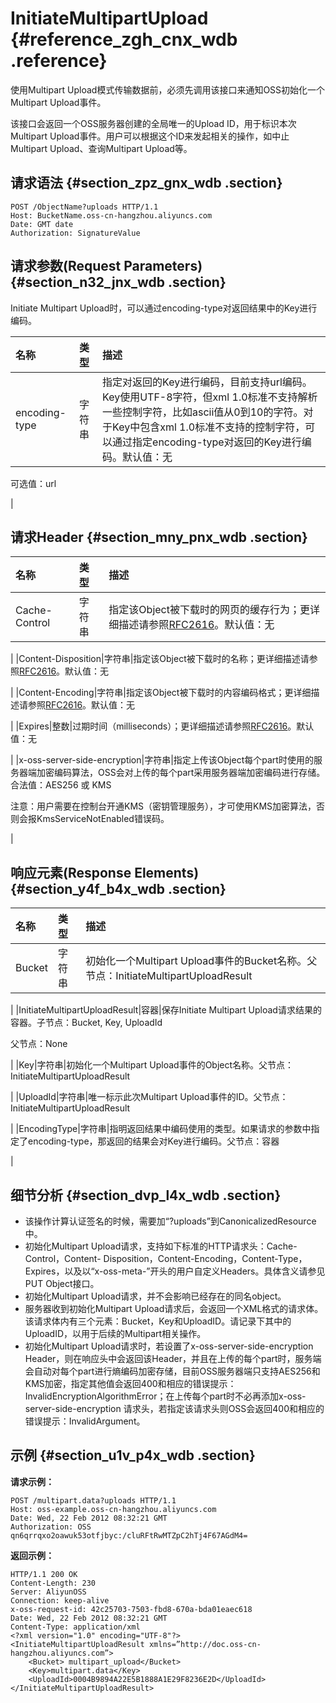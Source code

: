 # InitiateMultipartUpload {#reference_zgh_cnx_wdb .reference}

使用Multipart Upload模式传输数据前，必须先调用该接口来通知OSS初始化一个Multipart Upload事件。

该接口会返回一个OSS服务器创建的全局唯一的Upload ID，用于标识本次Multipart Upload事件。用户可以根据这个ID来发起相关的操作，如中止Multipart Upload、查询Multipart Upload等。

## 请求语法 {#section_zpz_gnx_wdb .section}

```
POST /ObjectName?uploads HTTP/1.1
Host: BucketName.oss-cn-hangzhou.aliyuncs.com
Date: GMT date
Authorization: SignatureValue
```

## 请求参数\(Request Parameters\) {#section_n32_jnx_wdb .section}

Initiate Multipart Upload时，可以通过encoding-type对返回结果中的Key进行编码。

|名称|类型|描述|
|:-|:-|:-|
|encoding-type|字符串|指定对返回的Key进行编码，目前支持url编码。Key使用UTF-8字符，但xml 1.0标准不支持解析一些控制字符，比如ascii值从0到10的字符。对于Key中包含xml 1.0标准不支持的控制字符，可以通过指定encoding-type对返回的Key进行编码。默认值：无

可选值：url

|

## 请求Header {#section_mny_pnx_wdb .section}

|名称|类型|描述|
|:-|:-|:-|
|Cache-Control|字符串|指定该Object被下载时的网页的缓存行为；更详细描述请参照[RFC2616](https://www.ietf.org/rfc/rfc2616.txt)。默认值：无

|
|Content-Disposition|字符串|指定该Object被下载时的名称；更详细描述请参照[RFC2616](https://www.ietf.org/rfc/rfc2616.txt)。默认值：无

|
|Content-Encoding|字符串|指定该Object被下载时的内容编码格式；更详细描述请参照[RFC2616](https://www.ietf.org/rfc/rfc2616.txt)。默认值：无

|
|Expires|整数|过期时间（milliseconds）；更详细描述请参照[RFC2616](https://www.ietf.org/rfc/rfc2616.txt)。默认值：无

|
|x-oss-server-side-encryption|字符串|指定上传该Object每个part时使用的服务器端加密编码算法，OSS会对上传的每个part采用服务器端加密编码进行存储。合法值：AES256 或 KMS 

注意：用户需要在控制台开通KMS（密钥管理服务），才可使用KMS加密算法，否则会报KmsServiceNotEnabled错误码。

|

## 响应元素\(Response Elements\) {#section_y4f_b4x_wdb .section}

|名称|类型|描述|
|:-|:-|:-|
|Bucket|字符串|初始化一个Multipart Upload事件的Bucket名称。父节点：InitiateMultipartUploadResult

|
|InitiateMultipartUploadResult|容器|保存Initiate Multipart Upload请求结果的容器。子节点：Bucket, Key, UploadId

父节点：None

|
|Key|字符串|初始化一个Multipart Upload事件的Object名称。父节点：InitiateMultipartUploadResult

|
|UploadId|字符串|唯一标示此次Multipart Upload事件的ID。父节点：InitiateMultipartUploadResult

|
|EncodingType|字符串|指明返回结果中编码使用的类型。如果请求的参数中指定了encoding-type，那返回的结果会对Key进行编码。父节点：容器

|

## 细节分析 {#section_dvp_l4x_wdb .section}

-   该操作计算认证签名的时候，需要加“?uploads”到CanonicalizedResource中。
-   初始化Multipart Upload请求，支持如下标准的HTTP请求头：Cache-Control，Content- Disposition，Content-Encoding，Content-Type，Expires，以及以“x-oss-meta-”开头的用户自定义Headers。具体含义请参见PUT Object接口。
-   初始化Multipart Upload请求，并不会影响已经存在的同名object。
-   服务器收到初始化Multipart Upload请求后，会返回一个XML格式的请求体。该请求体内有三个元素：Bucket，Key和UploadID。请记录下其中的UploadID，以用于后续的Multipart相关操作。
-   初始化Multipart Upload请求时，若设置了x-oss-server-side-encryption Header，则在响应头中会返回该Header，并且在上传的每个part时，服务端会自动对每个part进行熵编码加密存储，目前OSS服务器端只支持AES256和KMS加密，指定其他值会返回400和相应的错误提示：InvalidEncryptionAlgorithmError；在上传每个part时不必再添加x-oss-server-side-encryption 请求头，若指定该请求头则OSS会返回400和相应的错误提示：InvalidArgument。

## 示例 {#section_u1v_p4x_wdb .section}

**请求示例：**

```
POST /multipart.data?uploads HTTP/1.1
Host: oss-example.oss-cn-hangzhou.aliyuncs.com
Date: Wed, 22 Feb 2012 08:32:21 GMT
Authorization: OSS qn6qrrqxo2oawuk53otfjbyc:/cluRFtRwMTZpC2hTj4F67AGdM4=
```

**返回示例：**

```
HTTP/1.1 200 OK
Content-Length: 230
Server: AliyunOSS
Connection: keep-alive
x-oss-request-id: 42c25703-7503-fbd8-670a-bda01eaec618
Date: Wed, 22 Feb 2012 08:32:21 GMT
Content-Type: application/xml
<?xml version="1.0" encoding="UTF-8"?>
<InitiateMultipartUploadResult xmlns=”http://doc.oss-cn-hangzhou.aliyuncs.com”>
    <Bucket> multipart_upload</Bucket>
    <Key>multipart.data</Key>
    <UploadId>0004B9894A22E5B1888A1E29F8236E2D</UploadId>
</InitiateMultipartUploadResult>
```

